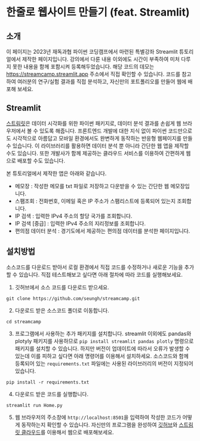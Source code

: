 # 한줄로 웹사이트 만들기 (feat. Streamlit)

## 소개 
이 페이지는 2023년 재독과협 파이썬 코딩캠프에서 마련된 특별강좌 Streamlit 튜토리얼에서 제작한 페이지입니다. 강의에서 다룬 내용 이외에도 시간이 부족하여 미처 다루지 못한 내용을 함께 포함시켜 등록해두었습니다. 해당 코드의 데모는 https://streamcamp.streamlit.app 주소에서 직접 확인할 수 있습니다. 코드를 참고하여 여러분의 연구/실험 결과를 직접 분석하고, 자신만의 포트폴리오를 만들어 웹에 배포해 보세요.

## Streamlit
[스트림릿](https://streamlit.io)은 데이터 시각화를 위한 파이썬 패키지로, 데이터 분석 결과를 손쉽게 웹 브라우저에서 볼 수 있도록 해줍니다. 프론트엔드 개발에 대한 지식 없이 파이썬 코드만으로도 시각적으로 아름답고 모바일 환경에서도 완변하게 동작하는 반응형 웹페이지를 만들 수 있습니다. 이 라이브러리를 활용하면 데이터 분석 뿐 아니라 간단한 웹 앱을 제작할 수도 있습니다. 또한 개발사가 함께 제공하는 클라우드 서비스를 이용하여 간편하게 웹으로 배포할 수도 있습니다. 

본 튜토리얼에서 제작한 앱은 아래와 같습니다.

 * 메모장 : 작성한 메모를 txt 파일로 저장하고 다운받을 수 있는 간단한 웹 메모장입니다.
 * 스팸조회 : 전화번호, 이메일 혹은 IP 주소가 스팸리스트에 등록되어 있는지 조회합니다.
 * IP 검색 : 입력한 IPv4 주소의 할당 국가를 조회합니다.
 * IP 검색 [중급] : 입력한 IPv4 주소의 지리정보를 조회합니다.
 * 편의점 데이터 분석 : 경기도에서 제공하는 편의점 데이터를 분석한 페이지입니다.

## 설치방법
소스코드를 다운로드 받아서 로컬 환경에서 직접 코드를 수정하거나 새로운 기능을 추가할 수 있습니다. 직접 테스트해보고 싶다면 아래 절차에 따라 코드를 실행해보세요.

1. 깃허브에서 소스 코드를 다운로드 받으세요.
```
git clone https://github.com/seungh/streamcamp.git
```

2. 다운로드 받은 소스코드 폴더로 이동합니다.
```
cd streamcamp
```

3. 프로그램에서 사용하는 추가 패키지를 설치합니다. streamlit 이외에도 pandas와 plotyly 패키지를 사용하므로 `pip install streamlit pandas plotly` 명령으로 패키지를 설치할 수 있습니다. 하지만 버전이 업데이트에 따라서 오류가 발생할 수 있는데 이를 피하고 싶다면 아래 명령어를 이용해서 설치하세요. 소스코드와 함께 등록되어 있는 `requirements.txt` 파일에는 사용된 라이브러리의 버전이 지정되어 있습니다. 
```
pip install -r requirements.txt
```

4. 다운로드 받은 코드를 실행합니다.
```
streamlit run Home.py
```

5. 웹 브라우저의 주소창에 `http://localhost:8501`을 입력하여 작성한 코드가 어떻게 동작하는지 확인할 수 있습니다. 자신만의 프로그램을 완성하여 [깃허브](https://github.com)와 [스트림릿 클라우드](https://share.streamlit.io)를 이용해서 웹으로 배포해보세요.
